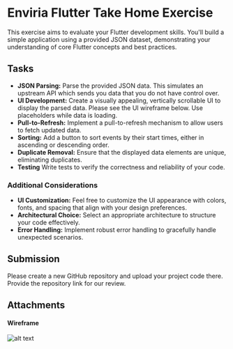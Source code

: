 # Enviria Flutter Take Home Exercise
This exercise aims to evaluate your Flutter development skills. You'll build a simple application using a provided JSON dataset, demonstrating your understanding of core Flutter concepts and best practices.

## Tasks
-  **JSON Parsing:** Parse the provided JSON data. This simulates an upstream API which sends you data that you do not have control over. 
- **UI Development:** Create a visually appealing, vertically scrollable UI to display the parsed data. Please see the UI wireframe below. Use placeholders while data is loading. 
- **Pull-to-Refresh:** Implement a pull-to-refresh mechanism to allow users to fetch updated data.
- **Sorting:** Add a button to sort events by their start times, either in ascending or descending order.
- **Duplicate Removal:** Ensure that the displayed data elements are unique, eliminating duplicates.
- **Testing** Write tests to verify the correctness and reliability of your code.

### Additional Considerations 
- **UI Customization:** Feel free to customize the UI appearance with colors, fonts, and spacing that align with your design preferences.
- **Architectural Choice:** Select an appropriate architecture to structure your code effectively.
- **Error Handling:** Implement robust error handling to gracefully handle unexpected scenarios.

## Submission 
Please create a new GitHub repository and upload your project code there. Provide the repository link for our review.

## Attachments 
#### Wireframe
![alt text](wireframe.png "Wireframe")